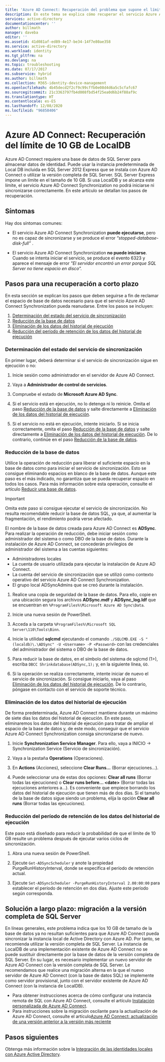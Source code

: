 ```yaml
---
title: 'Azure AD Connect: Recuperación del problema que supone el límite de 10 GB en LocalDB | Microsoft Docs'
description: En este tema se explica cómo recuperar el servicio Azure AD Connect Synchronization cuando se alcanza el límite de 10 GB en LocalDB.
services: active-directory
documentationcenter: ''
author: billmath
manager: daveba
editor: ''
ms.assetid: 41d081af-ed89-4e17-be34-14f7e80ae358
ms.service: active-directory
ms.workload: identity
ms.tgt_pltfrm: na
ms.devlang: na
ms.topic: troubleshooting
ms.date: 07/17/2017
ms.subservice: hybrid
ms.author: billmath
ms.collection: M365-identity-device-management
ms.openlocfilehash: 4b45decd2f2cf9c99cffb0e08d4d6a5c5cfafc67
ms.sourcegitcommit: 21c3363797fb4d008fbd54f25ea0d6b24f88af9c
ms.translationtype: HT
ms.contentlocale: es-ES
ms.lasthandoff: 12/08/2020
ms.locfileid: "96858406"
---
```

# <a name="azure-ad-connect-how-to-recover-from-localdb-10-gb-limit"></a>Azure AD Connect: Recuperación del límite de 10 GB de LocalDB
Azure AD Connect requiere una base de datos de SQL Server para almacenar datos de identidad. Puede usar la instancia predeterminada de Local DB incluida en SQL Server 2012 Express que se instala con Azure AD Connect o utilizar la versión completa de SQL Server. SQL Server Express impone un límite en el tamaño de 10 GB. Si usa LocalDB y se alcanza este límite, el servicio Azure AD Connect Synchronization no podrá iniciarse ni sincronizarse correctamente. En este artículo se detallan los pasos de recuperación.

## <a name="symptoms"></a>Síntomas
Hay dos síntomas comunes:

* El servicio Azure AD Connect Synchronization **puede ejecutarse**, pero no es capaz de sincronizarse y se produce el error *“stopped-database-disk-full”* .

* El servicio Azure AD Connect Synchronization **no puede iniciarse**. Cuando se intenta iniciar el servicio, se produce el evento 6323 y aparece el mensaje de error *"El servidor encontró un error porque SQL Server no tiene espacio en disco".*

## <a name="short-term-recovery-steps"></a>Pasos para una recuperación a corto plazo
En esta sección se explican los pasos que deben seguirse a fin de reclamar el espacio de base de datos necesario para que el servicio Azure AD Connect Synchronization pueda reanudarse. Entre los pasos se incluyen:
1. [Determinación del estado del servicio de sincronización](#determine-the-synchronization-service-status)
2. [Reducción de la base de datos](#shrink-the-database)
3. [Eliminación de los datos del historial de ejecución](#delete-run-history-data)
4. [Reducción del período de retención de los datos del historial de ejecución](#shorten-retention-period-for-run-history-data)

### <a name="determine-the-synchronization-service-status"></a>Determinación del estado del servicio de sincronización
En primer lugar, deberá determinar si el servicio de sincronización sigue en ejecución o no:

1. Inicie sesión como administrador en el servidor de Azure AD Connect.

2. Vaya a **Administrador de control de servicios**.

3. Compruebe el estado de **Microsoft Azure AD Sync**.


4. Si el servicio está en ejecución, no lo detenga ni lo reinicie. Omita el paso [Reducción de la base de datos](#shrink-the-database) y salte directamente a [Eliminación de los datos del historial de ejecución](#delete-run-history-data).

5. Si el servicio no está en ejecución, intente iniciarlo. Si se inicia correctamente, omita el paso [Reducción de la base de datos](#shrink-the-database) y salte directamente a [Eliminación de los datos del historial de ejecución](#delete-run-history-data). De lo contrario, continúe en el paso [Reducción de la base de datos](#shrink-the-database).

### <a name="shrink-the-database"></a>Reducción de la base de datos
Utilice la operación de reducción para liberar el suficiente espacio en la base de datos como para iniciar el servicio de sincronización. Esto se consigue eliminando espacios en blanco de la base de datos. Aunque este paso es el más indicado, no garantiza que se pueda recuperar espacio en todos los casos. Para más información sobre esta operación, consulte el artículo [Reducir una base de datos](/sql/relational-databases/databases/shrink-a-database).

> [!IMPORTANT]
> Omita este paso si consigue ejecutar el servicio de sincronización. No resulta recomendable reducir la base de datos SQL, ya que, al aumentar la fragmentación, el rendimiento podría verse afectado.

El nombre de la base de datos creada para Azure AD Connect es **ADSync**. Para realizar la operación de reducción, debe iniciar sesión como administrador del sistema o como DBO de la base de datos. Durante la instalación de Azure AD Connect, se concederán privilegios de administrador del sistema a las cuentas siguientes:
* Administradores locales
* La cuenta de usuario utilizada para ejecutar la instalación de Azure AD Connect.
* La cuenta del servicio de sincronización que se utilizó como contexto operativo del servicio Azure AD Connect Synchronization.
* El grupo local ADSyncAdmins que se creó durante la instalación.

1. Realice una copia de seguridad de la base de datos. Para ello, copie en una ubicación segura los archivos **ADSync.mdf** y **ADSync_log.ldf** que se encuentran en `%ProgramFiles%\Microsoft Azure AD Sync\Data`.

2. Inicie una nueva sesión de PowerShell.

3. Acceda a la carpeta `%ProgramFiles%\Microsoft SQL Server\110\Tools\Binn`.

4. Inicie la utilidad **sqlcmd** ejecutando el comando `./SQLCMD.EXE -S "(localdb)\.\ADSync" -U <Username> -P <Password>` con las credenciales del administrador del sistema o DBO de la base de datos.

5. Para reducir la base de datos, en el símbolo del sistema de sqlcmd (1>), escriba `DBCC Shrinkdatabase(ADSync,1);` y, en la siguiente línea, `GO`.

6. Si la operación se realiza correctamente, intente iniciar de nuevo el servicio de sincronización. Si consigue iniciarlo, vaya al paso [Eliminación de los datos del historial de ejecución](#delete-run-history-data). De lo contrario, póngase en contacto con el servicio de soporte técnico.

### <a name="delete-run-history-data"></a>Eliminación de los datos del historial de ejecución
De forma predeterminada, Azure AD Connect mantiene durante un máximo de siete días los datos del historial de ejecución. En este paso, eliminaremos los datos del historial de ejecución para tratar de ampliar el espacio de la base de datos y, de este modo, conseguir que el servicio Azure AD Connect Synchronization consiga sincronizarse de nuevo.

1. Inicie **Synchronization Service Manager**. Para ello, vaya a INICIO → Synchronization Service (Servicio de sincronización).

2. Vaya a la pestaña **Operations** (Operaciones).

3. En **Actions** (Acciones), seleccione **Clear Runs...** (Borrar ejecuciones...).

4. Puede seleccionar una de estas dos opciones: **Clear all runs** (Borrar todas las ejecuciones) o **Clear runs before… \<date>** (Borrar todas las ejecuciones anteriores a...). Es conveniente que empiece borrando los datos del historial de ejecución que tienen más de dos días. Si el tamaño de la base de datos sigue siendo un problema, elija la opción **Clear all runs** (Borrar todas las ejecuciones).

### <a name="shorten-retention-period-for-run-history-data"></a>Reducción del período de retención de los datos del historial de ejecución
Este paso está diseñado para reducir la probabilidad de que el límite de 10 GB resulte un problema después de ejecutar varios ciclos de sincronización.

1. Abra una nueva sesión de PowerShell.

2. Ejecute `Get-ADSyncScheduler` y anote la propiedad PurgeRunHistoryInterval, donde se especifica el período de retención actual.

3. Ejecute `Set-ADSyncScheduler -PurgeRunHistoryInterval 2.00:00:00` para establecer el período de retención en dos días. Ajuste este período según corresponda.

## <a name="long-term-solution--migrate-to-full-sql"></a>Solución a largo plazo: migración a la versión completa de SQL Server
En líneas generales, este problema indica que los 10 GB de tamaño de la base de datos ya no resultan suficientes para que Azure AD Connect pueda sincronizar la instancia local de Active Directory con Azure AD. Por tanto, se recomienda utilizar la versión completa de SQL Server. La instancia de LocalDB de una implementación existente de Azure AD Connect no se puede sustituir directamente por la base de datos de la versión completa de SQL Server. En su lugar, es necesario implementar un nuevo servidor de Azure AD Connect con la versión completa de SQL Server. Le recomendamos que realice una migración alterna en la que el nuevo servidor de Azure AD Connect (con la base de datos SQL) se implemente como servidor provisional, junto con el servidor existente de Azure AD Connect (con la instancia de LocalDB). 
* Para obtener instrucciones acerca de cómo configurar una instancia remota de SQL con Azure AD Connect, consulte el artículo [Instalación personalizada de Azure AD Connect](./how-to-connect-install-custom.md).
* Para instrucciones sobre la migración oscilante para la actualización de Azure AD Connect, consulte el artículo[Azure AD Connect: actualización de una versión anterior a la versión más reciente](./how-to-upgrade-previous-version.md#swing-migration)

## <a name="next-steps"></a>Pasos siguientes
Obtenga más información sobre la [Integración de las identidades locales con Azure Active Directory](whatis-hybrid-identity.md).
